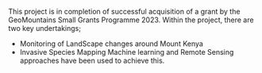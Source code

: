 This project is in completion of successful acquisition of a grant by the GeoMountains Small Grants Programme 2023.
Within the project, there are two key undertakings;
  - Monitoring of LandScape changes around Mount Kenya
  - Invasive Species Mapping
Machine learning and Remote Sensing approaches have been used to achieve this.

